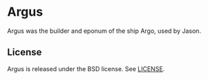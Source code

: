 # Argus

Argus was the builder and eponum of the ship Argo, used by Jason.

## License

Argus is released under the BSD license. See [LICENSE](LICENSE).

